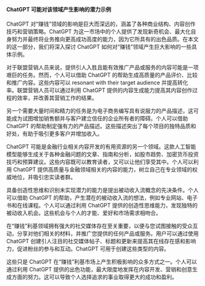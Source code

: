 #### ChatGPT 可能对该领域产生影响的潜力示例

ChatGPT 对“赚钱”领域的影响是巨大而深远的，涵盖了各种商业结构、内容创作技巧和营销策略。ChatGPT 为这一市场中的个人提供了发现新奇机会、最大化自身努力并最终将业务推向更高成功高度的能力，因为它所具有的出色品质。在本文的这一部分，我们将深入探讨 ChatGPT 如何对“赚钱”领域产生巨大影响的一些具体示例。

对于联盟营销人员来说，提供引人入胜且能有效推广产品或服务的内容可能是一项艰巨的任务。然而，个人可以借助 ChatGPT 的帮助生成高质量的产品评价、比较和推广内容。这些内容可以 resonant with their target audience 并提高转化率。联盟营销人员可以通过利用 ChatGPT 提供的内容生成能力提高其内容创作过程的效率，并改善其营销工作的结果。

另一个需要大量时间和精力的任务是为电子商务编写具有说服力的产品描述，这可能成为试图增加销售额并与客户建立信任的企业所有者的障碍。个人可以借助 ChatGPT 的帮助制定强有力的产品描述。这些描述突出了每个项目的独特品质和好处，有助于吸引更多客户并增加收入。

ChatGPT 可能是金融行业相关内容开发的有用资源的另一个领域。这款人工智能模型能够生成关于各种金融问题的文章、指南和分析，如股市趋势、加密货币投资技巧和预算建议。这些内容既可以教育读者，又可以让他们享受其中。个人可以利用 ChatGPT 提供高质量与金融领域相关的内容的能力，树立自己在专业领域的权威地位，并吸引忠实读者群。

具备创造性思维和识别未实现潜力的能力是提出被动收入流概念的先决条件。个人可以借助 ChatGPT 的帮助，产生潜在的被动收入流的想法，例如专业网站、电子书和在线课程。个人可以通过利用 ChatGPT 提供的创造性思维能力，发现独特的被动收入机会。这些机会与个人的才能、爱好和市场需求相吻合。

在“赚钱”利基领域拥有强大的社交媒体存在至关重要，以便与您试图接触的受众互动，分享对他们相关的材料，并推广您提供的任何产品或服务。用户可以通过使用 ChatGPT 创建引人注目的社交媒体帖子、标题和更新来提高其在线存在感和影响力，促进粉丝的参与和互动。ChatGPT 可用于创建这些类型的内容。

这些只是 ChatGPT 在“赚钱”利基市场上产生积极影响的众多方式之一。个人可以通过利用 ChatGPT 提供的出色功能，最大限度地发挥在内容开发、营销和创意生成方面的努力。这可以导致个人选择追求的事业取得更大的成功和盈利。
